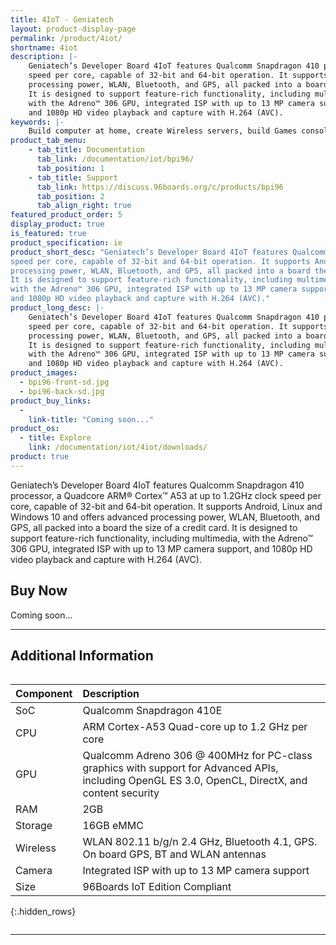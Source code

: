 ```yaml
---
title: 4IoT - Geniatech
layout: product-display-page
permalink: /product/4iot/
shortname: 4iot
description: |-
    Geniatech’s Developer Board 4IoT features Qualcomm Snapdragon 410 processor, a Quadcore ARM® Cortex™ A53 at up to 1.2GHz clock
    speed per core, capable of 32-bit and 64-bit operation. It supports Android, Linux and Windows 10 and offers advanced
    processing power, WLAN, Bluetooth, and GPS, all packed into a board the size of a credit card.
    It is designed to support feature-rich functionality, including multimedia,
    with the Adreno™ 306 GPU, integrated ISP with up to 13 MP camera support,
    and 1080p HD video playback and capture with H.264 (AVC).
keywords: |-
    Build computer at home, create Wireless servers, build Games consoles, make Music sounds products, create HD video showcases hardware, build Audio Systems from scratch, Android hardware Applications board, Raspberry Pi Scratch game demos, geniatech
product_tab_menu:
    - tab_title: Documentation
      tab_link: /documentation/iot/bpi96/
      tab_position: 1
    - tab_title: Support
      tab_link: https://discuss.96boards.org/c/products/bpi96
      tab_position: 2
      tab_align_right: true
featured_product_order: 5
display_product: true
is_featured: true
product_specification: ie
product_short_desc: "Geniatech’s Developer Board 4IoT features Qualcomm Snapdragon 410 processor, a Quadcore ARM® Cortex™ A53 at up to 1.2GHz clock
speed per core, capable of 32-bit and 64-bit operation. It supports Android, Linux and Windows 10 and offers advanced
processing power, WLAN, Bluetooth, and GPS, all packed into a board the size of a credit card.
It is designed to support feature-rich functionality, including multimedia,
with the Adreno™ 306 GPU, integrated ISP with up to 13 MP camera support,
and 1080p HD video playback and capture with H.264 (AVC)."
product_long_desc: |-
    Geniatech’s Developer Board 4IoT features Qualcomm Snapdragon 410 processor, a Quadcore ARM® Cortex™ A53 at up to 1.2GHz clock
    speed per core, capable of 32-bit and 64-bit operation. It supports Android, Linux and Windows 10 and offers advanced
    processing power, WLAN, Bluetooth, and GPS, all packed into a board the size of a credit card.
    It is designed to support feature-rich functionality, including multimedia,
    with the Adreno™ 306 GPU, integrated ISP with up to 13 MP camera support,
    and 1080p HD video playback and capture with H.264 (AVC).
product_images:
  - bpi96-front-sd.jpg
  - bpi96-back-sd.jpg
product_buy_links:
  -
    link-title: "Coming soon..."
product_os:
  - title: Explore
    link: /documentation/iot/4iot/downloads/
product: true
---
```

Geniatech’s Developer Board 4IoT features Qualcomm Snapdragon 410 processor, a Quadcore ARM® Cortex™ A53 at up to 1.2GHz clock
speed per core, capable of 32-bit and 64-bit operation. It supports Android, Linux and Windows 10 and offers advanced
processing power, WLAN, Bluetooth, and GPS, all packed into a board the size of a credit card.
It is designed to support feature-rich functionality, including multimedia,
with the Adreno™ 306 GPU, integrated ISP with up to 13 MP camera support,
and 1080p HD video playback and capture with H.264 (AVC).

## Buy Now

Coming soon...

***

## Additional Information
<div style="overflow-x:scroll;" markdown="1">

|   Component          |   Description                                                                                    |
|:---------------------|:-------------------------------------------------------------------------------------------------|
|  SoC                 | Qualcomm Snapdragon 410E                                                                         |
|  CPU                 | ARM Cortex-A53 Quad-core up to 1.2 GHz per core                                                  |
|  GPU                 | Qualcomm Adreno 306 @ 400MHz for PC-class graphics with support for Advanced APIs, including OpenGL ES 3.0, OpenCL, DirectX, and content security                                                                                   |
|  RAM                 | 2GB                                                                                              |
|  Storage             | 16GB eMMC                                                                                        |
|  Wireless            | WLAN 802.11 b/g/n 2.4 GHz, Bluetooth 4.1, GPS. On board GPS, BT and WLAN antennas                |
|  Camera              | Integrated ISP with up to 13 MP camera support                                                   |
|  Size                | 96Boards IoT Edition Compliant                                                                   |
{:.hidden_rows}

</div>

***
